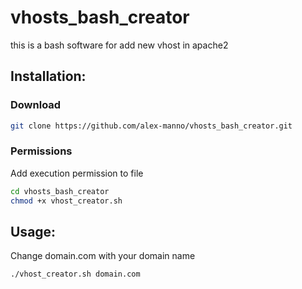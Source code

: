 # vhosts_bash_creator

this is a bash software for add new vhost in apache2

## Installation:

### Download
``` bash
git clone https://github.com/alex-manno/vhosts_bash_creator.git
```

### Permissions
Add execution permission to file
``` bash
cd vhosts_bash_creator
chmod +x vhost_creator.sh
```

## Usage:
Change domain.com with your domain name
``` bash
./vhost_creator.sh domain.com
```
